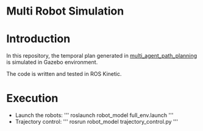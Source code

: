 # Multi Robot Simulation

# Introduction
In this repository, the temporal plan generated in [multi_agent_path_planning](https://github.com/atb033/multi_agent_path_planning) is simulated in Gazebo environment.



The code is written and tested in ROS Kinetic.


# Execution


- Launch the robots: 
'''
roslaunch robot_model full_env.launch
'''
- Trajectory control:
'''
rosrun robot_model trajectory_control.py
'''


